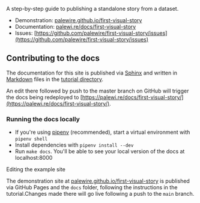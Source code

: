 A step-by-step guide to publishing a standalone story from a dataset.

- Demonstration: [palewire.github.io/first-visual-story](https://palewire.github.io/first-visual-story/)
- Documentation: [palewi.re/docs/first-visual-story](https://palewi.re/docs/first-visual-story/)
- Issues: [https://github.com/palewire/first-visual-story/issues](https://github.com/palewire/first-visual-story/issues)

## Contributing to the docs

The documentation for this site is published via [Sphinx](https://www.sphinx-doc.org/en/master/) and written in [Markdown](https://www.markdownguide.org/) files in the [tutorial directory](/tutorial/).

An edit there followed by push to the master branch on GitHub will trigger the docs being redeployed to [https://palewi.re/docs/first-visual-story/](https://palewi.re/docs/first-visual-story/).

### Running the docs locally

- If you're using [pipenv](https://pipenv.pypa.io/en/latest/) (recommended), start a virtual environment with `pipenv shell`
- Install dependencies with `pipenv install --dev`
- Run `make docs`. You'll be able to see your local version of the docs at localhost:8000

Editing the example site

The demonstration site at [palewire.github.io/first-visual-story](https://palewire.github.io/first-visual-story/) is published via GitHub Pages and the `docs` folder, following the instructions in the tutorial.Changes made there will go live following a push to the `main` branch.

